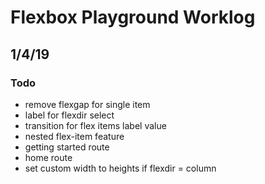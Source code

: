 # Flexbox Playground Worklog

## 1/4/19

### Todo
- remove flexgap for single item
- label for flexdir select
- transition for flex items label value
- nested flex-item feature
- getting started route
- home route
- set custom width to heights if flexdir = column